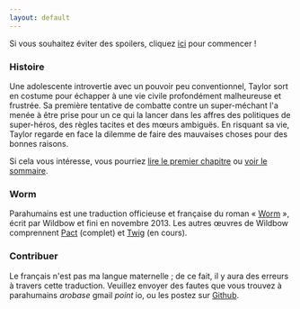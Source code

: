 ```yaml
---
layout: default
---
```


Si vous souhaitez éviter des spoilers, cliquez [ici](/gestation-01) pour commencer !


### Histoire

Une adolescente introvertie avec un pouvoir peu conventionnel, Taylor sort en costume pour échapper à une vie civile profondément malheureuse et frustrée.
Sa première tentative de combatte contre un super-méchant l'a menée à être prise pour un ce qui la lancer dans les affres des politiques de super-héros, des règles tacites et des mœurs ambiguës.
En risquant sa vie, Taylor regarde en face la dilemme de faire des mauvaises choses pour des bonnes raisons.

Si cela vous intéresse, vous pourriez [lire le premier chapitre](/gestation-01) ou [voir le sommaire](/sommaire).


### Worm

Parahumains est une traduction officieuse et française du roman « [Worm](https://parahumans.wordpress.com) », écrit par Wildbow et fini en novembre 2013.
Les autres œuvres de Wildbow comprennent [Pact](https://pactwebserial.wordpress.com/) (complet) et [Twig](https://twigserial.wordpress.com/about/) (en cours).


### Contribuer

Le français n'est pas ma langue maternelle ; de ce fait, il y aura des erreurs à travers cette traduction.
Veuillez envoyer des fautes que vous trouvez à parahumains *arobase* gmail *point* io, ou les postez sur [Github](https://github.com/parahumains/parahumains.github.io/issues/new).
